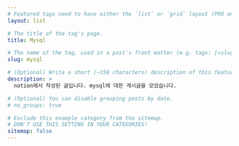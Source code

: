 ```yaml
---
# Featured tags need to have either the `list` or `grid` layout (PRO only).
layout: list

# The title of the tag's page.
title: Mysql

# The name of the tag, used in a post's front matter (e.g. tags: [<slug>]).
slug: mysql

# (Optional) Write a short (~150 characters) description of this featured tag.
description: >
  notion에서 작성된 글입니다. mysql에 대한 게시글을 모았습니다.

# (Optional) You can disable grouping posts by date.
# no_groups: true

# Exclude this example category from the sitemap.
# DON'T USE THIS SETTING IN YOUR CATEGORIES!
sitemap: false
---
```

